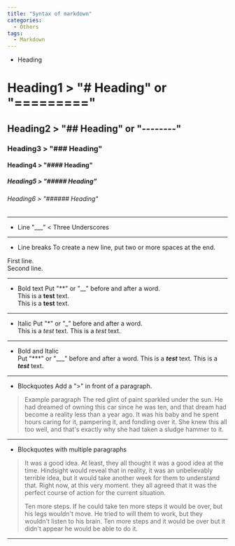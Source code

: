 ```yaml
---
title: "Syntax of markdown"
categories:
  - Others
tags:
  - Markdown
---
```


- Heading
# Heading1  > "# Heading" or "========="
## Heading2 > "## Heading" or "--------"
### Heading3 > "### Heading"
#### Heading4 > "#### Heading"
##### Heading5 > "##### Heading"
###### Heading6 > "###### Heading"

___

- Line
"___" < Three Underscores 

___

- Line breaks
To create a new line, put two or more spaces at the end.

First line.  
Second line.

___


- Bold text
Put "**" or "__" before and after a word.  
This is a **test** text.  
This is a __test__ text.

___

- Italic 
Put "*" or "_" before and after a word.  
This is a *test* text.
This is a _test_ text.

___

- Bold and Italic  
Put "***" or "___" before and after a word.
This is a ***test*** text.
This is a ___test___ text.

___

- Blockquotes
Add a ">" in front of a paragraph.  

>Example paragraph
The red glint of paint sparkled under the sun. He had dreamed of owning this car since he was ten, and that dream had become a reality less than a year ago. It was his baby and he spent hours caring for it, pampering it, and fondling over it. She knew this all too well, and that's exactly why she had taken a sludge hammer to it.  

___

- Blockquotes with multiple paragraphs  
>It was a good idea. At least, they all thought it was a good idea at the time. Hindsight would reveal that in reality, it was an unbelievably terrible idea, but it would take another week for them to understand that. Right now, at this very moment. they all agreed that it was the perfect course of action for the current situation.
>
>Ten more steps. If he could take ten more steps it would be over, but his legs wouldn't move. He tried to will them to work, but they wouldn't listen to his brain. Ten more steps and it would be over but it didn't appear he would be able to do it.  

___